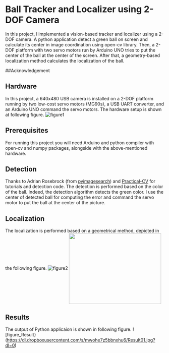 # Ball Tracker and Localizer using 2-DOF Camera

In this project, I implemented a vision-based tracker and localizer using a 2-DOF camera. A python application detect a green ball on screen and calculate its center in image coordination using open-cv library. Then, a 2-DOF platform with two servo motors run by Arduino UNO tries to put the center of the ball at the center of the screen. After that, a geometry-based localization method calculates the localization of the ball.

##Acknowledgement


## Hardware
In this project, a 640x480 USB camera is installed on a 2-DOF platform running by two low-cost servo motors (MG90s), a USB UART converter, and an Arduino UNO command the servo motors. The hardware setup is shown at following figure. ![figure1](https://dl.dropboxusercontent.com/s/oytsbia24klduvq/Hardware03.jpg?dl=0)

## Prerequisites
For running this project you will need Arduino and python compiler with open-cv and numpy packages, alongside with the above-mentioned hardware.

## Detection
Thanks to Adrian Rosebrock (from [pyimagesearch](https://www.pyimagesearch.com/)) and [Practical-CV](https://github.com/Practical-CV/Color-Based-Ball-Tracking-With-OpenCV) for tutorials and detection code.
The detection is performed based on the color of the ball. Indeed, the detection algorithm detects the green color. I use the center of detected ball for computing the error and command the servo motor to put the ball at the center of the picture. 

## Localization
The localization is performed based on a geometrical method, depicted in the following figure. ![figure2](https://dl.dropboxusercontent.com/s/g6dgh6saj3pjp15/CameraCoordinate01.png?dl=0)
<img align="center" width="292" height="224" src="https://dl.dropboxusercontent.com/s/tblysaoj9mwq775/Equation.JPG?dl=0">

## Results
The output of Python applicaion is shown in following figure.
![figure_Result}(https://dl.dropboxusercontent.com/s/mwohe7z5bbnxhu6/Result01.jpg?dl=0)


